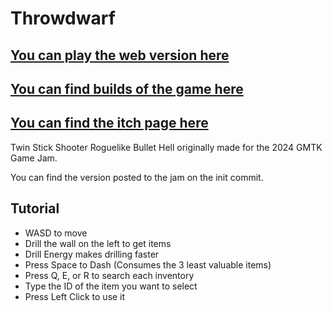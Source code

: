# Throwdwarf
## [You can play the web version here](https://staringlongingly.github.io/Throwdwarf)
## [You can find builds of the game here](https://github.com/staringlongingly/throwdwarf/releases)
## [You can find the itch page here](https://longingly.itch.io/throwdwarf)

Twin Stick Shooter Roguelike Bullet Hell originally made for the 2024 GMTK Game Jam.

You can find the version posted to the jam on the init commit.

## Tutorial
- WASD to move
- Drill the wall on the left to get items
- Drill Energy makes drilling faster
- Press Space to Dash (Consumes the 3 least valuable items)
- Press Q, E, or R to search each inventory
- Type the ID of the item you want to select
- Press Left Click to use it
